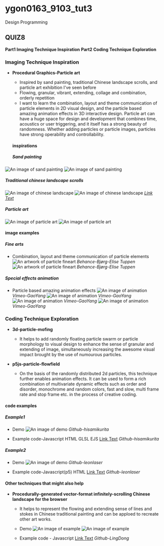 # ygon0163_9103_tut3
Design Programming
## QUIZ8
__Part1 Imaging Technique Inspiration__
__Part2 Coding Technique Exploration__

### Imaging Technique Inspiration
- __Procedural Graphics-Particle art__
  - Inspired by sand painting, traditional Chinese landscape scrolls, and particle art exhibition I've seen before
  - Flowing, granular, vibrant, extending, collage and combination, orderly repetition
  - I want to learn the combination, layout and theme communication of particle elements in 2D visual design, and the particle based amazing animation effects in 3D interactive design. Particle art can have a huge space for design and development that combines time, acoustics or user triggering, and it itself has a strong beauty of randomness. Whether adding particles or particle images, particles have strong operability and controllability.

   #### inspirations
   ##### Sand painting
![An image of sand painting](readmeImages/sand%20painting1.png)
![An image of sand painting](readmeImages/sand%20painting2.png)
  ##### Traditional chinese landscape scrolls
![An image of chinese landscape](https://img2.baidu.com/it/u=4023517925,3681981742&fm=253&app=138&size=w931&n=0&f=JPEG&fmt=auto?sec=1696093200&t=ba723e1bdbbe78ed441d5aedebb630b9)
![An image of chinese landscape](https://img1.baidu.com/it/u=4258064644,1609190685&fm=253&fmt=auto&app=138&f=JPEG?w=500&h=750)
 _[Link Text](https://en.wikipedia.org/wiki/Wang_Ximeng)_
   ##### Particle art
![An image of particle art](readmeImages/Particle%20art1.png)
![An image of particle art](readmeImages/Particle%20art2.png)


#### image examples
##### Fine arts
- Combination, layout and theme communication of particle elements
![An artwork of particle fineart](https://mir-s3-cdn-cf.behance.net/project_modules/fs/76e47185644223.5d820c8f0709a.jpg)
 _Behance-Bjørg-Elise Tuppen_
![An artwork of particle fineart](https://mir-s3-cdn-cf.behance.net/project_modules/max_3840/1169e785644223.5d820c8f0ad33.jpg)
 _Behance-Bjørg-Elise Tuppen_

##### Special effects animation
- Particle based amazing animation effects
![An image of animation](readmeImages/animation1.png)
 _Vimeo-GaoYang_
 ![An image of animation](readmeImages/animation2.png)
 _Vimeo-GaoYang_
 ![An image of animation](readmeImages/animation3.png)
 _Vimeo-GaoYang_
 ![An image of animation](readmeImages/animation4.png)
 _Vimeo-GaoYang_

### Coding Technique Exploration
- __3d-particle-mofing__
  - It helps to add randomly floating particle swarm or particle morphology to visual design to enhance the sense of granular and extending of image, simultaneously increasing the awesome visual impact brought by the use of numourous particles.

- __p5js-particle-flowfield__
  - On the basis of the randomly distributed 2d particles, this technique further enables animation effects. It can be used to form a rich combination of multivariate dynamic effects such as order and disorder, monochrome and random colors, fast and slow, multi frame rate and stop frame etc. in the process of creative coding.


#### code examples
##### Example1
- Demo
![An image of demo](https://user-images.githubusercontent.com/47776346/125148854-264b7c00-e170-11eb-8e61-d163df1b1085.png)
 _Github-hisamikurita_

- Example code-Javascript HTML GLSL EJS
[Link Text](https://github.com/hisamikurita/3d-particle-mofing)
 _Github-hisamikurita_

##### Example2
- Demo
![An image of demo](https://github.com/leonlaser/p5js-particle-flowfield/raw/master/demo.gif)
 _Github-leonlaser_

- Example code-Javascript(p5) HTML
[Link Text](https://github.com/leonlaser/p5js-particle-flowfield)
 _Github-leonlaser_

#### Other techniques that might also help
- __Procedurally-generated vector-format infinitely-scrolling Chinese landscape for the browser__
  - It helps to represent the flowing and extending sense of lines and stokes in Chinese traditional painting and can be apploed to recreate other art works.

  - Demo
![An image of example](https://github.com/LingDong-/shan-shui-inf/raw/master/screenshots/screen001.jpg?raw=true)
![An image of example](https://github.com/LingDong-/shan-shui-inf/raw/master/screenshots/screen002.jpg?raw=true)

  - Example code - Javascript 
[Link Text](https://github.com/LingDong-/shan-shui-inf)
 _Github-LingDong_


